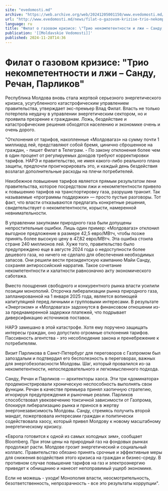 ```yaml
---
site: "evedomosti.md"
archive: "https://web.archive.org/web/20241205001150/www.evedomosti.md/news/filat-o-gazovom-krizise-trio-nekompetentnosti-i-lzhi-sandu-r"
url: "http://www.evedomosti.md/news/filat-o-gazovom-krizise-trio-nekompetentnosti-i-lzhi-sandu-r"
language: ru
title: "Филат о газовом кризисе: \"Трио некомпетентности и лжи – Санду, Речан, Парликов\""
publication: '[[Moldavskie Vedomosti]]'
published: 2024-11-28T14:36
---
```


# Филат о газовом кризисе: "Трио некомпетентности и лжи – Санду, Речан, Парликов"

Республика Молдова вновь стала жертвой серьезного энергетического кризиса, усугубленного катастрофическим управлением правительства, утверждает экс-премьер Влад Филат. Власть не только потерпела неудачу в управлении энергетическим сектором, но и проявила презрение к гражданам. Ложь, бездействие и катастрофические решения обходятся населению и экономике очень и очень дорого.

"Отклонения от тарифов, накопленные «Молдовагаз» на сумму почти 1 миллиард лей, представляют собой бремя, цинично сброшенное на граждан, - пишет Филат в Телеграм. - По закону отклонения более чем в один процент от регулируемых доходов требуют корректировки тарифов. НАРЭ и правительство, не имея какого-либо реального плана защиты, предпочли проигнорировать это, и каждый день бездействия возлагал дополнительные расходы на плечи потребителей.

Неизбежное повышение тарифов является прямым результатом лени правительства, которое посредством лжи и некомпетентности привело к повышению тарифов на транспортировку газа, разрушив транзит. Так называемые «программы поддержки» — просто пустые разговоры. Тот факт, что власти отказываются предлагать конкретные решения, свидетельствует о некомпетентности, корысти, намеренной невнимательности.

В управлении закупками природного газа были допущены непростительные ошибки. Лишь один пример: «Молдовагаз» отклонил выгодное предложение в размере 42,5 евро/МВтч, чтобы позже принять более высокую цену в 47,82 евро/МВтч. Эта ошибка стоила стране 240 миллионов лей. Хуже того, правительство было предупреждено еще в августе 2024 года о недоступности более дешевого газа, но ничего не сделало для обеспечения необходимых запасов. Они решили вести президентскую кампанию Майи Санду, сохраняя антироссийский нарратив. Такое сочетание некомпетентности и халатности равнозначно акту экономического саботажа.

Вместо поощрения свободного и конкурентного рынка власти усилили позиции монополий. Отсрочка либерализации рынка природного газа, запланированной на 1 января 2025 года, является вопиющей капитуляцией перед личными и групповыми интересами. В результате «Энергоком» и «Молдовагаз» задохнутся в финансовом отношении из-за преднамеренной задержки платежей, что подрывает диверсификацию источников поставок.

НАРЭ замешано в этой катастрофе. Хотя ему поручено защищать интересы граждан, оно допустило огромные отклонения тарифов. Пассивность агентства - это несоблюдение закона и пренебрежение к потребителям.

Визит Парликова в Санкт-Петербург для переговоров с Газпромом был запоздалым и подтвердил его бесполезность в переговорах, важных для энергобезопасности Молдовы. Шаг, который провалился из-за некомпетентности, непоследовательного и легкомысленного подхода.

Санду, Речан и Парликов — архитекторы хаоса. Эти три «доминатора» продемонстрировали хроническую неспособность выполнять свои функции. Речан в качестве премьера принял хаотичную стратегию, игнорируя предупреждения и рыночные реалии. Парликов способствовал увековечению токсичной зависимости от Газпрома, блокируя либерализацию рынка и принося в жертву энергонезависимость Молдовы. Санду, стремясь получить второй мандат, пожертвовала интересами граждан и политически содействовала хаосу, который привел Молдову к новому масштабному энергетическому кризису.

«Европа готовится к одной из самых холодных зим», сообщает Bloomberg. При этом цены на природный газ на фондовых рынках продолжат расти. Молдове грозит энергетический и социальный коллапс. Правительство обязано принять срочные и эффективные меры для снижения воздействия этого кризиса на граждан и бизнес-среду. В противном случае повышение тарифов на газ и электроэнергию приведет к обнищанию и нанесет непоправимый ущерб экономике.

Если не можешь - уходи! Монополия власти, неосмотрительность, безответственность, непрозрачность - все это результаты коррупции".